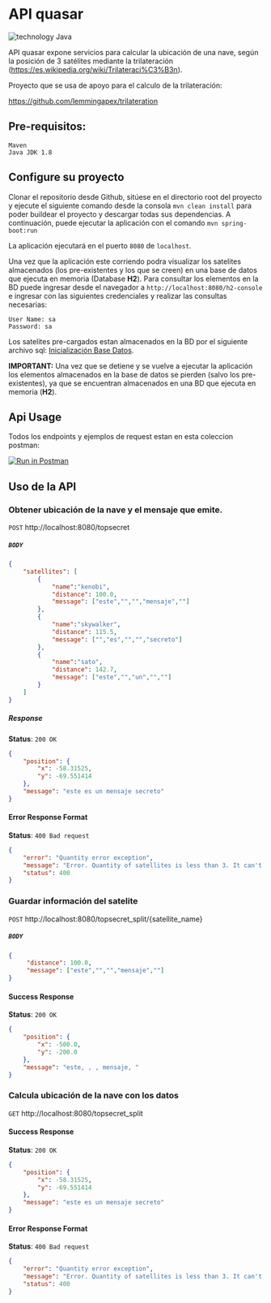 # API quasar
![technology Java](https://img.shields.io/badge/technology-java-blue.svg)

API quasar expone servicios para calcular la ubicación de una nave, según la posición de 3 satélites 
mediante la trilateración (https://es.wikipedia.org/wiki/Trilateraci%C3%B3n).

Proyecto que se usa de apoyo para el calculo de la trilateración:

https://github.com/lemmingapex/trilateration

## Pre-requisitos:

    Maven
    Java JDK 1.8

## Configure su proyecto
Clonar el repositorio desde Github, sitúese en el directorio root del proyecto y ejecute el siguiente comando 
desde la consola `mvn clean install` para poder buildear el proyecto y descargar todas sus dependencias.
A continuación, puede ejecutar la aplicación con el comando `mvn spring-boot:run`

La aplicación ejecutará en el puerto `8080` de `localhost`.

Una vez que la aplicación este corriendo podra visualizar los satelites almacenados 
(los pre-existentes y los que se creen) en una base de datos que ejecuta en memoria (Database **H2**).
Para consultar los elementos en la BD puede ingresar desde el navegador a `http://localhost:8080/h2-console` 
e ingresar con las siguientes credenciales y realizar las consultas necesarias:
```
User Name: sa 
Password: sa
```

Los satelites pre-cargados estan almacenados en la BD por el siguiente archivo sql:
[Inicialización Base Datos](https://github.com/kbaez/challenge/blob/alternative-class/src/main/resources/data.sql).

**IMPORTANT:** Una vez que se detiene y se vuelve a ejecutar la aplicación los elementos almacenados en la base de datos se pierden
(salvo los pre-existentes), ya que se encuentran almacenados en una BD que ejecuta en memoria (**H2**).

## Api Usage

Todos los endpoints y ejemplos de request estan en esta coleccion postman:

[![Run in Postman](https://run.pstmn.io/button.svg)](https://app.getpostman.com/run-collection/15ce7eb025604c93d2e1)

## Uso de la API

### Obtener ubicación de la nave y el mensaje que emite.

`POST` http://<i></i>localhost:8080/topsecret

##### `BODY`
```json
{
	"satellites": [
		{
			"name":"kenobi",
			"distance": 100.0,
			"message": ["este","","","mensaje",""]
		},
		{
			"name":"skywalker",
			"distance": 115.5,
			"message": ["","es","","","secreto"]
		},
		{
			"name":"sato",
			"distance": 142.7,
			"message": ["este","","un","",""]
		}
	]
}
```

##### Response
**Status**: `200 OK`
```json
{
    "position": {
        "x": -58.31525,
        "y": -69.551414
    },
    "message": "este es un mensaje secreto"
}
```
#### Error Response Format
**Status**: `400 Bad request`
```json
{
    "error": "Quantity error exception",
    "message": "Error. Quantity of satellites is less than 3. It can't be done true-range multilateration for location.",
    "status": 400
}
```

### Guardar información del satelite
`POST` http://<i></i>localhost:8080/topsecret_split/{satellite_name}

##### `BODY`
```json
{
     "distance": 100.0,
     "message": ["este","","","mensaje",""]
}
```

#### Success Response
**Status**: `200 OK`
```json
{
    "position": {
        "x": -500.0,
        "y": -200.0
    },
    "message": "este, , , mensaje, "
}
```

### Calcula ubicación de la nave con los datos 

`GET` http://<i></i>localhost:8080/topsecret_split

#### Success Response
**Status**: `200 OK`
```json
{
    "position": {
        "x": -58.31525,
        "y": -69.551414
    },
    "message": "este es un mensaje secreto"
}
```

#### Error Response Format
**Status**: `400 Bad request`
```json
{
    "error": "Quantity error exception",
    "message": "Error. Quantity of satellites is less than 3. It can't be done true-range multilateration for location.",
    "status": 400
}
```
